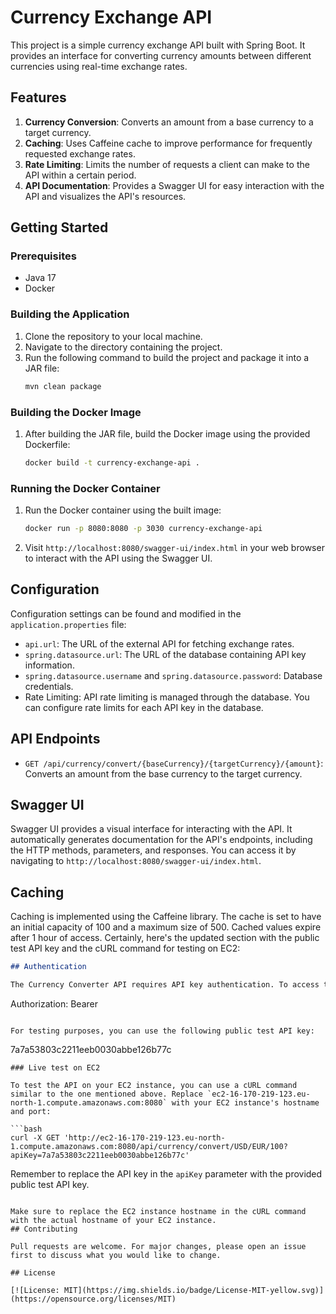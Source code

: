 # Currency Exchange API

This project is a simple currency exchange API built with Spring Boot. It provides an interface for converting currency amounts between different currencies using real-time exchange rates.

## Features

1. **Currency Conversion**: Converts an amount from a base currency to a target currency.
2. **Caching**: Uses Caffeine cache to improve performance for frequently requested exchange rates.
3. **Rate Limiting**: Limits the number of requests a client can make to the API within a certain period.
4. **API Documentation**: Provides a Swagger UI for easy interaction with the API and visualizes the API's resources.

## Getting Started

### Prerequisites

- Java 17
- Docker

### Building the Application

1. Clone the repository to your local machine.
2. Navigate to the directory containing the project.
3. Run the following command to build the project and package it into a JAR file:
   ```sh
   mvn clean package
   ```

### Building the Docker Image

1. After building the JAR file, build the Docker image using the provided Dockerfile:
   ```sh
   docker build -t currency-exchange-api .
   ```

### Running the Docker Container

1. Run the Docker container using the built image:
   ```sh
   docker run -p 8080:8080 -p 3030 currency-exchange-api
   ```

2. Visit `http://localhost:8080/swagger-ui/index.html` in your web browser to interact with the API using the Swagger UI.

## Configuration

Configuration settings can be found and modified in the `application.properties` file:

- `api.url`: The URL of the external API for fetching exchange rates.
- `spring.datasource.url`: The URL of the database containing API key information.
- `spring.datasource.username` and `spring.datasource.password`: Database credentials.
- Rate Limiting: API rate limiting is managed through the database. You can configure rate limits for each API key in the database.

## API Endpoints

- `GET /api/currency/convert/{baseCurrency}/{targetCurrency}/{amount}`: Converts an amount from the base currency to the target currency.

## Swagger UI

Swagger UI provides a visual interface for interacting with the API. It automatically generates documentation for the API's endpoints, including the HTTP methods, parameters, and responses. You can access it by navigating to `http://localhost:8080/swagger-ui/index.html`.

## Caching

Caching is implemented using the Caffeine library. The cache is set to have an initial capacity of 100 and a maximum size of 500. Cached values expire after 1 hour of access.
Certainly, here's the updated section with the public test API key and the cURL command for testing on EC2:

```markdown
## Authentication

The Currency Converter API requires API key authentication. To access the API, you need to include your API key in the request headers.

```
Authorization: Bearer <your-api-key>
```

For testing purposes, you can use the following public test API key:

```
7a7a53803c2211eeb0030abbe126b77c
```
### Live test on EC2

To test the API on your EC2 instance, you can use a cURL command similar to the one mentioned above. Replace `ec2-16-170-219-123.eu-north-1.compute.amazonaws.com:8080` with your EC2 instance's hostname and port:

```bash
curl -X GET 'http://ec2-16-170-219-123.eu-north-1.compute.amazonaws.com:8080/api/currency/convert/USD/EUR/100?apiKey=7a7a53803c2211eeb0030abbe126b77c'
```

Remember to replace the API key in the `apiKey` parameter with the provided public test API key.
```

Make sure to replace the EC2 instance hostname in the cURL command with the actual hostname of your EC2 instance.
## Contributing

Pull requests are welcome. For major changes, please open an issue first to discuss what you would like to change.

## License

[![License: MIT](https://img.shields.io/badge/License-MIT-yellow.svg)](https://opensource.org/licenses/MIT)
